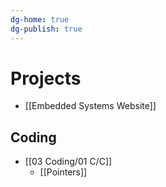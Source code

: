 ```yaml
---
dg-home: true
dg-publish: true
---
```

# Projects
- [[Embedded Systems Website]]
## Coding
- [[03 Coding/01 C/C]]
	- [[Pointers]]